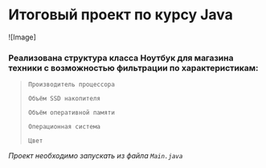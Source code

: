 # Итоговый проект по курсу Java

![Image]

### Реализована структура класса Ноутбук для магазина техники c возможностью фильтрации по характеристикам:
> `Производитель процессора`
>
> `Объём SSD накопителя` 
>
> `Объём оперативной памяти`
>
> `Операционная система`
>
> `Цвет`

*Проект необходимо запускать из файла `Main.java`*